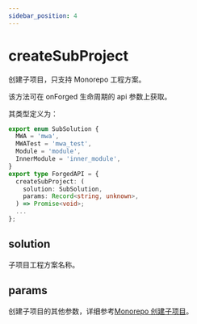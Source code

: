 ```yaml
---
sidebar_position: 4
---
```


# createSubProject

创建子项目，只支持 Monorepo 工程方案。

该方法可在 onForged 生命周期的 api 参数上获取。

其类型定义为：

```ts
export enum SubSolution {
  MWA = 'mwa',
  MWATest = 'mwa_test',
  Module = 'module',
  InnerModule = 'inner_module',
}
export type ForgedAPI = {
  createSubProject: (
    solution: SubSolution,
    params: Record<string, unknown>,
  ) => Promise<void>;
  ...
};
```

## solution

子项目工程方案名称。

## params

创建子项目的其他参数，详细参考[Monorepo 创建子项目](/docs/configure/generator/monorepo#%E5%88%9B%E5%BB%BA%E5%AD%90%E9%A1%B9%E7%9B%AE)。
